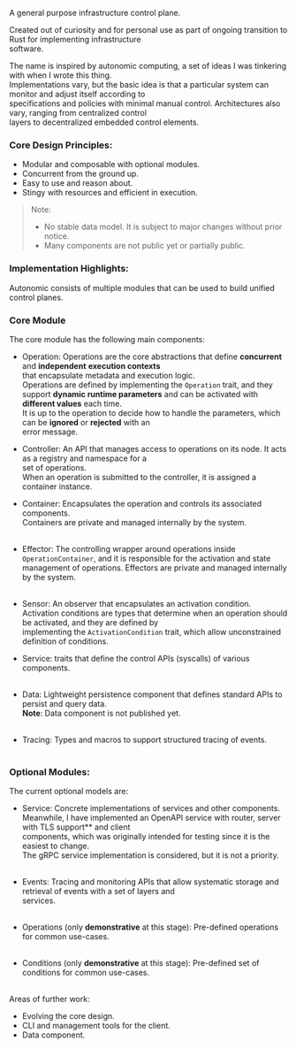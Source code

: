 A general purpose infrastructure control plane.

Created out of curiosity and for personal use as part of ongoing transition to Rust for implementing infrastructure <br>
software.

The name is inspired by autonomic computing, a set of ideas I was tinkering with when I wrote this thing.<br>
Implementations vary, but the basic idea is that a particular system can monitor and adjust itself according to <br>
specifications and policies with minimal manual control. Architectures also vary, ranging from centralized control <br>
layers to decentralized embedded control elements.

### Core Design Principles:
* Modular and composable with optional modules.
* Concurrent from the ground up.
* Easy to use and reason about.
* Stingy with resources and efficient in execution.

> Note:
> - No stable data model. It is subject to major changes without prior notice. 
> - Many components are not public yet or partially public.

### Implementation Highlights:
Autonomic consists of multiple modules that can be used to build unified control planes.

### Core Module
The core module has the following main components:

* Operation: Operations are the core abstractions that define **concurrent** and **independent** **execution contexts** <br> 
that encapsulate metadata and execution logic.<br>
Operations are defined by implementing the `Operation` trait, and they support **dynamic runtime parameters** and can be activated with **different values** each time.<br>
It is up to the operation to decide how to handle the parameters, which can be **ignored** or **rejected** with an <br>
error message.<br>

* Controller: An API that manages access to operations on its node. It acts as a registry and namespace for a <br>
set of operations.<br> When an operation is submitted to the controller, it is assigned a container instance.

* Container: Encapsulates the operation and controls its associated components.<br>
Containers are private and managed internally by the system.<br><br>

* Effector: The controlling wrapper around operations inside `OperationContainer`, and it is responsible for the 
activation and state management of operations. Effectors are private and managed internally by the system.<br><br>

* Sensor: An observer that encapsulates an activation condition.<br>
Activation conditions are types that determine when an operation should be activated, and they are defined by <br>
implementing the `ActivationCondition` trait, which allow unconstrained definition of conditions.<br>

* Service: traits that define the control APIs (syscalls) of various components.<br><br>

* Data: Lightweight persistence component that defines standard APIs to persist and query data.<br>
**Note**: Data component is not published yet.<br><br>

* Tracing: Types and macros to support structured tracing of events.<br><br>

### Optional Modules:

The current optional models are:

* Service: Concrete implementations of services and other components.<br>
Meanwhile, I have implemented an OpenAPI service with router, server with TLS support** and client <br>
components, which was originally intended for testing since it is the easiest to change.<br>
The gRPC service implementation is considered, but it is not a priority.<br><br>

* Events: Tracing and monitoring APIs that allow systematic storage and retrieval of events with a set of layers and <br>
services.<br><br>

* Operations (only **demonstrative** at this stage): Pre-defined operations for common use-cases.<br><br>

* Conditions (only **demonstrative** at this stage): Pre-defined set of conditions for common use-cases.<br><br>

Areas of further work:
* Evolving the core design.
* CLI and management tools for the client.
* Data component.